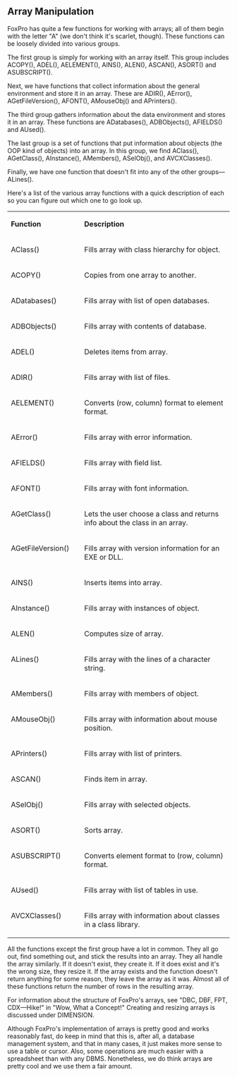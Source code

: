 ## Array Manipulation

FoxPro has quite a few functions for working with arrays; all of them begin with the letter "A" (we don't think it's scarlet, though). These functions can be loosely divided into various groups. 

The first group is simply for working with an array itself. This group includes ACOPY(), ADEL(), AELEMENT(), AINS(), ALEN(), ASCAN(), ASORT() and ASUBSCRIPT(). 

Next, we have functions that collect information about the general environment and store it in an array. These are ADIR(), AError(), AGetFileVersion(), AFONT(), AMouseObj() and APrinters().

The third group gathers information about the data environment and stores it in an array. These functions are ADatabases(), ADBObjects(), AFIELDS() and AUsed().

The last group is a set of functions that put information about objects (the OOP kind of objects) into an array. In this group, we find AClass(), AGetClass(), AInstance(), AMembers(), ASelObj(), and AVCXClasses().

Finally, we have one function that doesn't fit into any of the other groups&mdash;ALines().

Here's a list of the various array functions with a quick description of each so you can figure out which one to go look up.

<table>
<tr>
  <td width="33%" valign="top">
  <p><b>Function</b></p>
  </td>
  <td width="67%" valign="top">
  <p><b>Description</b></p>
  </td>
 </tr>
<tr>
  <td width="33%" valign="top">
  <p>AClass()</p>
  </td>
  <td width="67%" valign="top">
  <p>Fills array with class hierarchy for object.</p>
  </td>
 </tr>
<tr>
  <td width="33%" valign="top">
  <p>ACOPY()</p>
  </td>
  <td width="67%" valign="top">
  <p>Copies from one array to another.</p>
  </td>
 </tr>
<tr>
  <td width="33%" valign="top">
  <p>ADatabases()</p>
  </td>
  <td width="67%" valign="top">
  <p>Fills array with list of open databases.</p>
  </td>
 </tr>
<tr>
  <td width="33%" valign="top">
  <p>ADBObjects()</p>
  </td>
  <td width="67%" valign="top">
  <p>Fills array with contents of database.</p>
  </td>
 </tr>
<tr>
  <td width="33%" valign="top">
  <p>ADEL()</p>
  </td>
  <td width="67%" valign="top">
  <p>Deletes items from array.</p>
  </td>
 </tr>
<tr>
  <td width="33%" valign="top">
  <p>ADIR()</p>
  </td>
  <td width="67%" valign="top">
  <p>Fills array with list of files.</p>
  </td>
 </tr>
<tr>
  <td width="33%" valign="top">
  <p>AELEMENT()</p>
  </td>
  <td width="67%" valign="top">
  <p>Converts (row, column) format to element format.</p>
  </td>
 </tr>
<tr>
  <td width="33%" valign="top">
  <p>AError()</p>
  </td>
  <td width="67%" valign="top">
  <p>Fills array with error information.</p>
  </td>
 </tr>
<tr>
  <td width="33%" valign="top">
  <p>AFIELDS()</p>
  </td>
  <td width="67%" valign="top">
  <p>Fills array with field list.</p>
  </td>
 </tr>
<tr>
  <td width="33%" valign="top">
  <p>AFONT()</p>
  </td>
  <td width="67%" valign="top">
  <p>Fills array with font information.</p>
  </td>
 </tr>
<tr>
  <td width="33%" valign="top">
  <p>AGetClass()</p>
  </td>
  <td width="67%" valign="top">
  <p>Lets the user choose a class and returns info about the class in an array.</p>
  </td>
 </tr>
<tr>
  <td width="33%" valign="top">
  <p>AGetFileVersion()</p>
  </td>
  <td width="67%" valign="top">
  <p>Fills array with version information for an EXE or DLL.</p>
  </td>
 </tr>
<tr>
  <td width="33%" valign="top">
  <p>AINS()</p>
  </td>
  <td width="67%" valign="top">
  <p>Inserts items into array.</p>
  </td>
 </tr>
<tr>
  <td width="33%" valign="top">
  <p>AInstance()</p>
  </td>
  <td width="67%" valign="top">
  <p>Fills array with instances of object.</p>
  </td>
 </tr>
<tr>
  <td width="33%" valign="top">
  <p>ALEN()</p>
  </td>
  <td width="67%" valign="top">
  <p>Computes size of array.</p>
  </td>
 </tr>
<tr>
  <td width="33%" valign="top">
  <p>ALines()</p>
  </td>
  <td width="67%" valign="top">
  <p>Fills array with the lines of a character string.</p>
  </td>
 </tr>
<tr>
  <td width="33%" valign="top">
  <p>AMembers()</p>
  </td>
  <td width="67%" valign="top">
  <p>Fills array with members of object.</p>
  </td>
 </tr>
<tr>
  <td width="33%" valign="top">
  <p>AMouseObj()</p>
  </td>
  <td width="67%" valign="top">
  <p>Fills array with information about mouse position.</p>
  </td>
 </tr>
<tr>
  <td width="33%" valign="top">
  <p>APrinters()</p>
  </td>
  <td width="67%" valign="top">
  <p>Fills array with list of printers.</p>
  </td>
 </tr>
<tr>
  <td width="33%" valign="top">
  <p>ASCAN()</p>
  </td>
  <td width="67%" valign="top">
  <p>Finds item in array.</p>
  </td>
 </tr>
<tr>
  <td width="33%" valign="top">
  <p>ASelObj()</p>
  </td>
  <td width="67%" valign="top">
  <p>Fills array with selected objects.</p>
  </td>
 </tr>
<tr>
  <td width="33%" valign="top">
  <p>ASORT()</p>
  </td>
  <td width="67%" valign="top">
  <p>Sorts array.</p>
  </td>
 </tr>
<tr>
  <td width="33%" valign="top">
  <p>ASUBSCRIPT()</p>
  </td>
  <td width="67%" valign="top">
  <p>Converts element format to (row, column) format.</p>
  </td>
 </tr>
<tr>
  <td width="33%" valign="top">
  <p>AUsed()</p>
  </td>
  <td width="67%" valign="top">
  <p>Fills array with list of tables in use.</p>
  </td>
 </tr>
<tr>
  <td width="33%" valign="top">
  <p>AVCXClasses()</p>
  </td>
  <td width="67%" valign="top">
  <p>Fills array with information about classes in a class library.</p>
  </td>
 </tr>
</table>

All the functions except the first group have a lot in common. They all go out, find something out, and stick the results into an array. They all handle the array similarly. If it doesn't exist, they create it. If it does exist and it's the wrong size, they resize it. If the array exists and the function doesn't return anything for some reason, they leave the array as it was. Almost all of these functions return the number of rows in the resulting array.

For information about the structure of FoxPro's arrays, see "DBC, DBF, FPT, CDX&mdash;Hike!" in "Wow, What a Concept!" Creating and resizing arrays is discussed under DIMENSION.

Although FoxPro's implementation of arrays is pretty good and works reasonably fast, do keep in mind that this is, after all, a database management system, and that in many cases, it just makes more sense to use a table or cursor. Also, some operations are much easier with a spreadsheet than with any DBMS. Nonetheless, we do think arrays are pretty cool and we use them a fair amount.